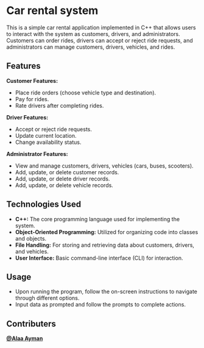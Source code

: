 # Car rental system

This is a simple car rental application implemented in C++ that allows users to interact with the system as customers, drivers, and administrators. Customers can order rides, drivers can accept or reject ride requests, and administrators can manage customers, drivers, vehicles, and rides.

## Features
**Customer Features:**
* Place ride orders (choose vehicle type and destination).
* Pay for rides.
* Rate drivers after completing rides.
  
**Driver Features:**
* Accept or reject ride requests.
* Update current location.
* Change availability status.
  
**Administrator Features:**
* View and manage customers, drivers, vehicles (cars, buses, scooters).
* Add, update, or delete customer records.
* Add, update, or delete driver records.
* Add, update, or delete vehicle records.

## Technologies Used
* **C++:** The core programming language used for implementing the system.
* **Object-Oriented Programming:** Utilized for organizing code into classes and objects.
* **File Handling:** For storing and retrieving data about customers, drivers, and vehicles.
* **User Interface:** Basic command-line interface (CLI) for interaction.

## Usage
* Upon running the program, follow the on-screen instructions to navigate through different options.
* Input data as prompted and follow the prompts to complete actions.

## Contributers

 **[@Alaa Ayman](https://github.com/alaa-88)**
